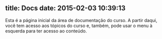 title: Docs
date: 2015-02-03 10:39:13
---
Esta é a página inicial da área de documentação do curso. A partir daqui, você tem acesso aos tópicos do curso e, também, pode usar o menu à esquerda para ter acesso ao conteúdo.